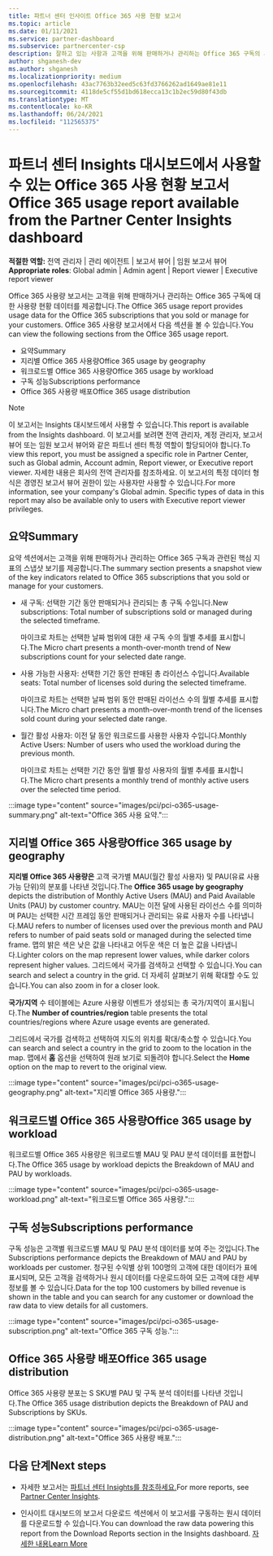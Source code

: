 ```yaml
---
title: 파트너 센터 인사이트 Office 365 사용 현황 보고서
ms.topic: article
ms.date: 01/11/2021
ms.service: partner-dashboard
ms.subservice: partnercenter-csp
description: 잘하고 있는 사항과 고객을 위해 판매하거나 관리하는 Office 365 구독의 사용량과 관련하여 개선할 수 있는 위치를 확인합니다.
author: shganesh-dev
ms.author: shganesh
ms.localizationpriority: medium
ms.openlocfilehash: 43ac7763b32eed5c63fd3766262ad1649ae81e11
ms.sourcegitcommit: 4118de5cf55d1bd618ecca13c1b2ec59d80f43db
ms.translationtype: MT
ms.contentlocale: ko-KR
ms.lasthandoff: 06/24/2021
ms.locfileid: "112565375"
---
```

# <a name="office-365-usage-report-available-from-the-partner-center-insights-dashboard"></a><span data-ttu-id="216c9-103">파트너 센터 Insights 대시보드에서 사용할 수 있는 Office 365 사용 현황 보고서</span><span class="sxs-lookup"><span data-stu-id="216c9-103">Office 365 usage report available from the Partner Center Insights dashboard</span></span>

<span data-ttu-id="216c9-104">**적절한 역할:** 전역 관리자 | 관리 에이전트 | 보고서 뷰어 | 임원 보고서 뷰어</span><span class="sxs-lookup"><span data-stu-id="216c9-104">**Appropriate roles**: Global admin | Admin agent | Report viewer | Executive report viewer</span></span>

<span data-ttu-id="216c9-105">Office 365 사용량 보고서는 고객을 위해 판매하거나 관리하는 Office 365 구독에 대한 사용량 현황 데이터를 제공합니다.</span><span class="sxs-lookup"><span data-stu-id="216c9-105">The Office 365 usage report provides usage data for the Office 365 subscriptions that you sold or manage for your customers.</span></span> <span data-ttu-id="216c9-106">Office 365 사용량 보고서에서 다음 섹션을 볼 수 있습니다.</span><span class="sxs-lookup"><span data-stu-id="216c9-106">You can view the following sections from the Office 365 usage report.</span></span>

- <span data-ttu-id="216c9-107">요약</span><span class="sxs-lookup"><span data-stu-id="216c9-107">Summary</span></span>
- <span data-ttu-id="216c9-108">지리별 Office 365 사용량</span><span class="sxs-lookup"><span data-stu-id="216c9-108">Office 365 usage by geography</span></span>
- <span data-ttu-id="216c9-109">워크로드별 Office 365 사용량</span><span class="sxs-lookup"><span data-stu-id="216c9-109">Office 365 usage by workload</span></span>
- <span data-ttu-id="216c9-110">구독 성능</span><span class="sxs-lookup"><span data-stu-id="216c9-110">Subscriptions performance</span></span>
- <span data-ttu-id="216c9-111">Office 365 사용량 배포</span><span class="sxs-lookup"><span data-stu-id="216c9-111">Office 365 usage distribution</span></span>

 > [!NOTE]
 > <span data-ttu-id="216c9-112">이 보고서는 Insights 대시보드에서 사용할 수 있습니다.</span><span class="sxs-lookup"><span data-stu-id="216c9-112">This report is available from the Insights dashboard.</span></span> <span data-ttu-id="216c9-113">이 보고서를 보려면 전역 관리자, 계정 관리자, 보고서 뷰어 또는 임원 보고서 뷰어와 같은 파트너 센터 특정 역할이 할당되어야 합니다.</span><span class="sxs-lookup"><span data-stu-id="216c9-113">To view this report, you must be assigned a specific role in Partner Center, such as Global admin, Account admin, Report viewer, or Executive report viewer.</span></span> <span data-ttu-id="216c9-114">자세한 내용은 회사의 전역 관리자를 참조하세요. 이 보고서의 특정 데이터 형식은 경영진 보고서 뷰어 권한이 있는 사용자만 사용할 수 있습니다.</span><span class="sxs-lookup"><span data-stu-id="216c9-114">For more information, see your company's Global admin. Specific types of data in this report may also be available only to users with Executive report viewer privileges.</span></span>

## <a name="summary"></a><span data-ttu-id="216c9-115">요약</span><span class="sxs-lookup"><span data-stu-id="216c9-115">Summary</span></span>

<span data-ttu-id="216c9-116">요약 섹션에서는 고객을 위해 판매하거나 관리하는 Office 365 구독과 관련된 핵심 지표의 스냅샷 보기를 제공합니다.</span><span class="sxs-lookup"><span data-stu-id="216c9-116">The summary section presents a snapshot view of the key indicators related to Office 365 subscriptions that you sold or manage for your customers.</span></span>  

- <span data-ttu-id="216c9-117">새 구독: 선택한 기간 동안 판매되거나 관리되는 총 구독 수입니다.</span><span class="sxs-lookup"><span data-stu-id="216c9-117">New subscriptions: Total number of subscriptions sold or managed during the selected timeframe.</span></span>

   <span data-ttu-id="216c9-118">마이크로 차트는 선택한 날짜 범위에 대한 새 구독 수의 월별 추세를 표시합니다.</span><span class="sxs-lookup"><span data-stu-id="216c9-118">The Micro chart presents a month-over-month trend of New subscriptions count for your selected date range.</span></span>

- <span data-ttu-id="216c9-119">사용 가능한 사용자: 선택한 기간 동안 판매된 총 라이선스 수입니다.</span><span class="sxs-lookup"><span data-stu-id="216c9-119">Available seats: Total number of licenses sold during the selected timeframe.</span></span>

   <span data-ttu-id="216c9-120">마이크로 차트는 선택한 날짜 범위 동안 판매된 라이선스 수의 월별 추세를 표시합니다.</span><span class="sxs-lookup"><span data-stu-id="216c9-120">The Micro chart presents a month-over-month trend of the licenses sold count during your selected date range.</span></span>

- <span data-ttu-id="216c9-121">월간 활성 사용자: 이전 달 동안 워크로드를 사용한 사용자 수입니다.</span><span class="sxs-lookup"><span data-stu-id="216c9-121">Monthly Active Users: Number of users who used the workload during the previous month.</span></span> 

   <span data-ttu-id="216c9-122">마이크로 차트는 선택한 기간 동안 월별 활성 사용자의 월별 추세를 표시합니다.</span><span class="sxs-lookup"><span data-stu-id="216c9-122">The Micro chart presents a monthly trend of monthly active users over the selected time period.</span></span>

:::image type="content" source="images/pci/pci-o365-usage-summary.png" alt-text="Office 365 사용 요약.":::

## <a name="office-365-usage-by-geography"></a><span data-ttu-id="216c9-124">지리별 Office 365 사용량</span><span class="sxs-lookup"><span data-stu-id="216c9-124">Office 365 usage by geography</span></span>

<span data-ttu-id="216c9-125">**지리별 Office 365 사용량은** 고객 국가별 MAU(월간 활성 사용자) 및 PAU(유료 사용 가능 단위)의 분포를 나타낸 것입니다.</span><span class="sxs-lookup"><span data-stu-id="216c9-125">The **Office 365 usage by geography** depicts the distribution of Monthly Active Users (MAU) and Paid Available Units (PAU) by customer country.</span></span> <span data-ttu-id="216c9-126">MAU는 이전 달에 사용된 라이선스 수를 의미하며 PAU는 선택한 시간 프레임 동안 판매되거나 관리되는 유료 사용자 수를 나타냅니다.</span><span class="sxs-lookup"><span data-stu-id="216c9-126">MAU refers to number of licenses used over the previous month and PAU refers to number of paid seats sold or managed during the selected time frame.</span></span> <span data-ttu-id="216c9-127">맵의 밝은 색은 낮은 값을 나타내고 어두운 색은 더 높은 값을 나타냅니다.</span><span class="sxs-lookup"><span data-stu-id="216c9-127">Lighter colors on the map represent lower values, while darker colors represent higher values.</span></span> <span data-ttu-id="216c9-128">그리드에서 국가를 검색하고 선택할 수 있습니다.</span><span class="sxs-lookup"><span data-stu-id="216c9-128">You can search and select a country in the grid.</span></span> <span data-ttu-id="216c9-129">더 자세히 살펴보기 위해 확대할 수도 있습니다.</span><span class="sxs-lookup"><span data-stu-id="216c9-129">You can also zoom in for a closer look.</span></span>

<span data-ttu-id="216c9-130">**국가/지역** 수 테이블에는 Azure 사용량 이벤트가 생성되는 총 국가/지역이 표시됩니다.</span><span class="sxs-lookup"><span data-stu-id="216c9-130">The **Number of countries/region** table presents the total countries/regions where Azure usage events are generated.</span></span>

<span data-ttu-id="216c9-131">그리드에서 국가를 검색하고 선택하여 지도의 위치를 확대/축소할 수 있습니다.</span><span class="sxs-lookup"><span data-stu-id="216c9-131">You can search and select a country in the grid to zoom to the location in the map.</span></span> <span data-ttu-id="216c9-132">맵에서 **홈** 옵션을 선택하여 원래 보기로 되돌려야 합니다.</span><span class="sxs-lookup"><span data-stu-id="216c9-132">Select the **Home** option on the map to revert to the original view.</span></span>


:::image type="content" source="images/pci/pci-o365-usage-geography.png" alt-text="지리별 Office 365 사용량.":::

## <a name="office-365-usage-by-workload"></a><span data-ttu-id="216c9-134">워크로드별 Office 365 사용량</span><span class="sxs-lookup"><span data-stu-id="216c9-134">Office 365 usage by workload</span></span>

<span data-ttu-id="216c9-135">워크로드별 Office 365 사용량은 워크로드별 MAU 및 PAU 분석 데이터를 표현합니다.</span><span class="sxs-lookup"><span data-stu-id="216c9-135">The Office 365 usage by workload depicts the Breakdown of MAU and PAU by workloads.</span></span>

:::image type="content" source="images/pci/pci-o365-usage-workload.png" alt-text="워크로드별 Office 365 사용량.":::

## <a name="subscriptions-performance"></a><span data-ttu-id="216c9-137">구독 성능</span><span class="sxs-lookup"><span data-stu-id="216c9-137">Subscriptions performance</span></span>

<span data-ttu-id="216c9-138">구독 성능은 고객별 워크로드별 MAU 및 PAU 분석 데이터를 보여 주는 것입니다.</span><span class="sxs-lookup"><span data-stu-id="216c9-138">The Subscriptions performance depicts the Breakdown of MAU and PAU by workloads per customer.</span></span> <span data-ttu-id="216c9-139">청구된 수익별 상위 100명의 고객에 대한 데이터가 표에 표시되며, 모든 고객을 검색하거나 원시 데이터를 다운로드하여 모든 고객에 대한 세부 정보를 볼 수 있습니다.</span><span class="sxs-lookup"><span data-stu-id="216c9-139">Data for the top 100 customers by billed revenue is shown in the table and you can search for any customer or download the raw data to view details for all customers.</span></span>

:::image type="content" source="images/pci/pci-o365-usage-subscription.png" alt-text="Office 365 구독 성능.":::

## <a name="office-365-usage-distribution"></a><span data-ttu-id="216c9-141">Office 365 사용량 배포</span><span class="sxs-lookup"><span data-stu-id="216c9-141">Office 365 usage distribution</span></span>

<span data-ttu-id="216c9-142">Office 365 사용량 분포는 S SKU별 PAU 및 구독 분석 데이터를 나타낸 것입니다.</span><span class="sxs-lookup"><span data-stu-id="216c9-142">The Office 365 usage distribution depicts the Breakdown of PAU and Subscriptions by SKUs.</span></span>

:::image type="content" source="images/pci/pci-o365-usage-distribution.png" alt-text="Office 365 사용량 배포.":::

## <a name="next-steps"></a><span data-ttu-id="216c9-144">다음 단계</span><span class="sxs-lookup"><span data-stu-id="216c9-144">Next steps</span></span>

- <span data-ttu-id="216c9-145">자세한 보고서는 [파트너 센터 Insights를 참조하세요.](partner-center-insights.md)</span><span class="sxs-lookup"><span data-stu-id="216c9-145">For more reports, see [Partner Center Insights](partner-center-insights.md).</span></span>

- <span data-ttu-id="216c9-146">인사이트 대시보드의 보고서 다운로드 섹션에서 이 보고서를 구동하는 원시 데이터를 다운로드할 수 있습니다.</span><span class="sxs-lookup"><span data-stu-id="216c9-146">You can download the raw data powering this report from the Download Reports section in the Insights dashboard.</span></span> [<span data-ttu-id="216c9-147">자세한 내용</span><span class="sxs-lookup"><span data-stu-id="216c9-147">Learn More</span></span>](pci-download-reports.md) 
